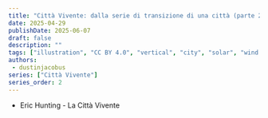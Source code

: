 ```yaml
---
title: "Città Vivente: dalla serie di transizione di una città (parte 2)"
date: 2025-04-29
publishDate: 2025-06-07
draft: false
description: ""
tags: ["illustration", "CC BY 4.0", "vertical", "city", "solar", "wind turbine", "people", "transport"]
authors:
 - dustinjacobus
series: ["Città Vivente"]
series_order: 2
---
```


- Eric Hunting - La Città Vivente
